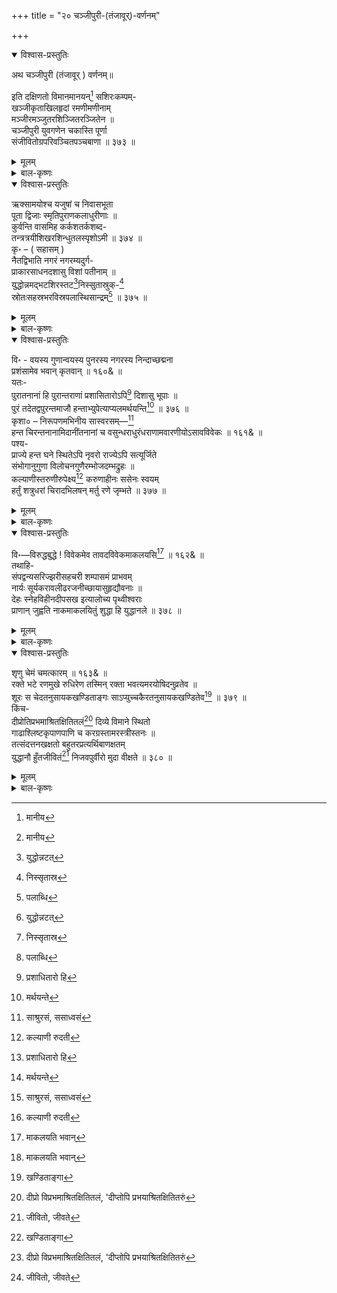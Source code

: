 +++
title = "२० चञ्जीपुरी-(तंजावूर्)-वर्णनम्"

+++

<details open><summary>विश्वास-प्रस्तुतिः</summary>

अथ चञ्जीपुरी (तंजावूर् ) वर्णनम्॥

इति दक्षिणतो विमानमानयन्[^476] सशिरःकम्पम्-   
खञ्जीकृताखिलहृदां रमणीमणीनाम्   
मञ्जीरमञ्जुतरशिञ्जितरञ्जितेन ॥   
चञ्जीपुरी युवगणेन चकास्ति पूर्णा   
संजीवितोग्रपरिवञ्चितपञ्चबाणा ॥ ३७३ ॥

[^476]:
     मानीय
</details>

<details><summary>मूलम्</summary>

अथ चञ्जीपुरी (तंजावूर् ) वर्णनम्॥

इति दक्षिणतो विमानमानयन्[^476] सशिरःकम्पम्-   
खञ्जीकृताखिलहृदां रमणीमणीनाम्   
मञ्जीरमञ्जुतरशिञ्जितरञ्जितेन ॥   
चञ्जीपुरी युवगणेन चकास्ति पूर्णा   
संजीवितोग्रपरिवञ्चितपञ्चबाणा ॥ ३७३ ॥

[^476]:
     मानीय
</details>

<details><summary>बाल-कृष्णः</summary>

अथ चञ्जीपुरीं वर्णयति – खञ्जीकृतेति । खञ्जीकृतं निरभिमानीकृतं अखिलानां स्त्रीजनानां हृत् मनो याभिस्तासां रमणीमणीनां स्त्रीरत्नानां मञ्जीराणां नूपुराणां मञ्जुतरं अतिमञ्जुलं यत् शिञ्जितं शब्दः तेन रञ्जितः अनुरक्तीकृतः तेन, यूनां तरुणानां गणेन समूहेन पूर्णा, अत एव संजीवितः उग्रेण शिवेन परिवञ्चितः भस्मीकृतः पञ्चबाणो मदनो यया सा चञ्जीपुरी ' तंजावूर ' इति भाषाप्रसिद्धा नगरी चकास्ति शोभते ॥३७३ ॥
</details>

<details open><summary>विश्वास-प्रस्तुतिः</summary>

ऋक्सामयोश्च यजुषां च निवासभूता   
पूता द्विजाः स्मृतिपुराणकलाधुरीणाः ॥   
कुर्वन्ति वासमिह कर्कशतर्कशब्द-   
तन्त्रत्रयीशिखरशिन्धुतलस्पृशोऽमी ॥ ३७४ ॥   
कृ॰ – ( सहासम् )   
नैतद्विभाति नगरं नगरम्यदुर्ग-   
प्राकारसाधनदशासु विशां पतीनाम् ॥   
युद्धोन्नमद्भटशिरस्तट[^477]निस्सुतास्रुक्-[^478]   
स्रोतःसहस्रभरविस्रपलास्थिसान्द्रम्[^479] ॥ ३७५ ॥

[^477]:
     युद्धोन्नटत्


[^478]:
     निस्सृतास्र


[^479]:
     पलाब्धि
</details>

<details><summary>मूलम्</summary>

ऋक्सामयोश्च यजुषां च निवासभूता   
पूता द्विजाः स्मृतिपुराणकलाधुरीणाः ॥   
कुर्वन्ति वासमिह कर्कशतर्कशब्द-   
तन्त्रत्रयीशिखरशिन्धुतलस्पृशोऽमी ॥ ३७४ ॥   
कृ॰ – ( सहासम् )   
नैतद्विभाति नगरं नगरम्यदुर्ग-   
प्राकारसाधनदशासु विशां पतीनाम् ॥   
युद्धोन्नमद्भटशिरस्तट[^477]निस्सुतास्रुक्-[^478]   
स्रोतःसहस्रभरविस्रपलास्थिसान्द्रम्[^479] ॥ ३७५ ॥

[^477]:
     युद्धोन्नटत्


[^478]:
     निस्सृतास्र


[^479]:
     पलाब्धि
</details>

<details><summary>बाल-कृष्णः</summary>

किंच वेद-शास्त्रनिपुणा विद्वांसोऽप्यत्र सन्तीत्याह - ऋक्सामयोश्चेति । ऋग् ऋग्वेदश्च साम सामवेदश्च तयोः “ अचतुर- विचतुर - " इत्यादिनिपातनादच् समासान्तः । यजुषां यजुर्वेदस्येत्यर्थः । इति त्रयाणामपि वेदानामित्यर्थः । निवासभूताः गृहरूपाः संपूर्णवेदानामध्येतार इति यावत् । अत एव पूताः पवित्राः, न तु केवलं वैदिका एव, किंतु स्मृतयः मन्वादयश्च पुराणानि पाद्म-वैष्णवादीनि च कलाश्चतुःषष्टिसंख्याकाः प्रसिद्धाः ताश्च तासु धुरीणाः प्रवीणाः, अपि च कर्कशाः अर्थगाम्भीर्येण कठिनाः ये तर्काः न्यायशास्त्रं शब्दो व्याकरणं तन्त्रं मीमांसा त्रय्याः वेदत्रितयस्य शिखरं वेदान्तशास्त्रं च तान्येव सिन्धवः समुद्राः तेषां तलं स्पृशन्तीति तादृशाः, तेष्वप्यत्यन्तं निपुणा इत्यर्थः । अनेन सर्वज्ञत्वं तेषां सूचितम् । अमी द्विजा ब्राह्मणाः इह चञ्जीपुर्यां वासं कुर्वन्ति ॥ ३७४ ॥

अथ कृशानुः सत्यप्येवं बहुवारं युद्धादिप्रसङ्गात् नैतत्पुरं विभातीत्याह- नैतद्विभातीति । विशां मनुजानां 'द्वौ विशौ वैश्य - मनुजौ ” इत्यमरः । पतीनां राज्ञां नगवत्पर्वतवत् रम्यस्य रमणीयस्य पर्वत इवोन्नतस्येत्यर्थः । अत एव दुर्गस्य गन्तुमशक्यस्य प्राकारस्य सालस्य 'किल्ला' इति महाराष्ट्रभाषाप्रसिद्धस्य " प्राकारो वरण: साल: इत्यमरः । साधनदशासु स्वीकारावसरेषु युद्धे समरे उन्नमन्तः जयावेशेन शत्रुषूत्पतन्तः ये भटाः योधास्तेषां शिरस्तटेभ्यः मस्तकप्रान्तेभ्यः निःसृतानि निर्गलितानि असृजां रक्तानां स्रोतः सहस्राणि प्रवाहसहस्राणि तेषां भरेण अतिशयेन विस्राणि आमगन्धीनि “ विस्रं स्यादामगन्धि यत्" इत्यमरः । यानि मांसानि "पलमुन्मान -मांसयोः” इति रुद्रः । अस्थीनि च तैः सान्द्रं निविडं विभाति विशेषेण न शोभते । युद्धव्यग्रचित्तत्वादतिनिन्द्यत्वाच्च स्वास्थ्याभावादिति भावः ॥३७५ ॥
</details>

<details open><summary>विश्वास-प्रस्तुतिः</summary>

वि॰ - वयस्य गुणान्वयस्य पुनरस्य नगरस्य निन्दाच्छद्मना   
प्रशंसामेव भवान् कृतवान् ॥ १६०& ॥   
यतः-   
पुरातनानां हि पुरान्तराणां प्रशासितारोऽपि[^480] दिशासु भूपाः ॥   
पुरं तदेतद्वपुरन्तमाजौ हन्ताभ्युपेत्याप्यलमर्थयन्ति[^481] ॥ ३७६ ॥   
कृशा० – निरूपणमभिनीय सास्वरसम्—[^482]   
हन्त चिरन्तनानामिदानींतनानां च वसुन्धराधुरंधराणामवारणीयोऽसावविवेकः ॥ १६१& ॥   
पश्य-   
प्राज्ये हन्त घने स्थितेऽपि नृवरो राज्येऽपि सत्यूर्जिते   
संभोगानुगुणा विलोचनगुणैरम्भोजदम्भद्रुहः ॥   
कल्याणीस्तरुणीरुपेक्ष्य[^483] करुणाहीनः ससेनः स्वयम्   
हर्तुं शत्रुधरां चिरादभिलषन् मर्तु रणे जृम्भते ॥ ३७७ ॥

[^480]:
     प्रशाधितारो  हि


[^481]:
     मर्थयन्ते


[^482]:
     साश्रुरसं,  ससाध्वसं


[^483]:
     कल्याणी  रुदती
</details>

<details><summary>मूलम्</summary>

वि॰ - वयस्य गुणान्वयस्य पुनरस्य नगरस्य निन्दाच्छद्मना   
प्रशंसामेव भवान् कृतवान् ॥ १६०& ॥   
यतः-   
पुरातनानां हि पुरान्तराणां प्रशासितारोऽपि[^480] दिशासु भूपाः ॥   
पुरं तदेतद्वपुरन्तमाजौ हन्ताभ्युपेत्याप्यलमर्थयन्ति[^481] ॥ ३७६ ॥   
कृशा० – निरूपणमभिनीय सास्वरसम्—[^482]   
हन्त चिरन्तनानामिदानींतनानां च वसुन्धराधुरंधराणामवारणीयोऽसावविवेकः ॥ १६१& ॥   
पश्य-   
प्राज्ये हन्त घने स्थितेऽपि नृवरो राज्येऽपि सत्यूर्जिते   
संभोगानुगुणा विलोचनगुणैरम्भोजदम्भद्रुहः ॥   
कल्याणीस्तरुणीरुपेक्ष्य[^483] करुणाहीनः ससेनः स्वयम्   
हर्तुं शत्रुधरां चिरादभिलषन् मर्तु रणे जृम्भते ॥ ३७७ ॥

[^480]:
     प्रशाधितारो  हि


[^481]:
     मर्थयन्ते


[^482]:
     साश्रुरसं,  ससाध्वसं


[^483]:
     कल्याणी  रुदती
</details>

<details><summary>बाल-कृष्णः</summary>

वयस्येति । हे वयस्य मित्र, गुणानां शम - दमादीनां पूर्वश्लोकप्रतिपादितानां

शौर्य-तेजः आदीनां च अन्वयः संबन्धो यस्मिन् तस्य पुनरस्य नगरस्य चञ्जीपुरस्य निन्दाया: छद्मना निमित्तेन, प्रशंसामेव स्तुतिमेव भवान् कृतवानकरोः ॥ १६०& ॥

पुरातनानामिति । हि यस्मात् दिशासु दशदिक्षु, स्थितानामिति शेषः । पुरातनानां पुराणानां, पुराशब्दात् ट्युः तुडागमश्च “पुराणे प्रतन प्रत्न पुरातन-चिरन्तनाः । " इत्यमरः । पुरान्तराणां अन्यनगराणां प्रशासितारोऽपि रक्षितारोऽपि सन्तः, सर्वे भूपा राजानः, हन्तेत्यानन्दे । आजौ युद्धे वपुषः शरीरस्य अन्तं नाशं अभ्युपेत्य स्वीकृत्यापि, तत् प्रसिद्धमेतत्पुरं नगरं अलं अत्यर्थ अर्थयन्ति इच्छन्ति । 'युद्धे मरणमपि भवतु, परं च बहुतरसंपद्युक्तेऽस्मिन्नेव पुरेऽस्माभिर्वर्तितव्यं ' इति वाञ्छन्तीत्यर्थः ॥ ३७६ ॥

निरूपणमिति । सास्वरसं अस्वरसेन असंतोषेण सहितं यथा तथा- हन्तेति । चिरंतनानां पुरातनानां इदानींतनानां च अत्राप्युभयत्र " सायं चिरं-' इति सूत्रेण ट्युः तुट् च । वसुंधरायाः पृथ्व्याः धुरंधराणां भारभृतां राज्ञां, असौ वक्ष्यमाणः अवारणीयः निवारयितुमशक्यः अविवेकः अविचारः । अस्तीति शेषः॥१६१&॥

अविवेकमेवोपपादयति---प्राज्य इति । हन्तेति खेदे । प्राज्ये बहुले “प्रभूतं प्रचुरं प्राज्यमदभ्रं बहुलं बहु ।" इत्यमरः । धने स्थिते सत्यपि तथा राज्ये ऊर्जिते धनादिसंपन्ने च सत्यपि, तथैव संभोगस्य सुरतस्य अनुगुणाः अनुरूपाः, सुरतयोग्या इत्यर्थः । विलोचनयोर्नेत्रयोर्गुणैः विशालत्व- सुभगत्वादिरूपैः, अम्भोजानां कमलानां दम्भद्रुहः गर्वविनाशयित्रीः, किंच कल्याणीः कल्याणगुणयुक्ताः राज्यसंपत्तिवर्धकसलक्षणैर्युक्ता इत्यर्थः । एतादृशोऽपि तरुणीः स्त्रीः उपेक्ष्य अनादृत्य, अत एव करुणया दयया हीनः रहितः नृवरः राजा, शत्रोः धरां पृथ्वीं चिरात् चिरकालपर्यन्तं हर्तुं अपहर्तुमभिलषन् काङ्क्षमाणः सन्, ससेनः सेनया सहितः स्वयं रणे युद्धे मर्तुं प्राणांस्त्यक्तुं  समुज्जृम्भते उद्युक्तो भवति । बहुलधनदारादिसंपन्नं स्वराज्यमुपेक्ष्य परराज्याभिलाषकरणमविवेकमूलमिति भावः ॥ ३७७ ॥
</details>

<details open><summary>विश्वास-प्रस्तुतिः</summary>

वि॰—विरुद्धबुद्धे ! विवेकमेव तावदविवेकमाकलयसि[^484] ॥ १६२&  ॥   
तथाहि-   
संपद्वन्यसरिज्झरीसहचरी शम्पासमं प्राभवम्   
नार्यः सूर्यकरावलीढरजनीच्छायासुहृद्यौवनाः ॥   
देहः स्नेहविहीनदीपसख इत्यालोच्य पृथ्वीश्वराः   
प्राणान् जुह्वति नाकमाकलयितुं शुद्धा हि युद्धानले ॥ ३७८ ॥

[^484]:
     माकलयति  भवान्
</details>

<details><summary>मूलम्</summary>

वि॰—विरुद्धबुद्धे ! विवेकमेव तावदविवेकमाकलयसि[^484] ॥ १६२&  ॥   
तथाहि-   
संपद्वन्यसरिज्झरीसहचरी शम्पासमं प्राभवम्   
नार्यः सूर्यकरावलीढरजनीच्छायासुहृद्यौवनाः ॥   
देहः स्नेहविहीनदीपसख इत्यालोच्य पृथ्वीश्वराः   
प्राणान् जुह्वति नाकमाकलयितुं शुद्धा हि युद्धानले ॥ ३७८ ॥

[^484]:
     माकलयति  भवान्
</details>

<details><summary>बाल-कृष्णः</summary>

विरुद्धेति । विरुद्धा युक्तायुक्त विवेकशून्या वस्तुस्थित्यननुरूपा वा बुद्धिर्यस्य तत्संबुद्धौ हे विरुद्धबुद्धे इति । विवेकमेव क्षत्रियं प्रति त्वदुक्तरीत्या एव विहितत्वादिति भावः । तावत्साकल्येन अविवेकमाकलयसि कथयसि । त्वमिति शेषः ॥ १६२& ॥

संपदिति । हि यस्मात् कारणात् शुद्धाः शास्त्रविहिताचरणेन निर्मलान्तः करणाः पृथ्वीश्वरा राजानः, संपत् संपत्तिः वने भवा वन्या सा चासौ सरितो नद्याः झरी प्रवाहः वर्षाकालोत्पन्नवन्यक्षुद्रसरित्प्रवाह इत्यर्थः । तस्याः सहचरी सदृशी, तद्वच्चञ्चलेत्यर्थः । प्रभोः भावः प्राभवं प्रभुत्वं, शम्पया विद्युता “शम्पा शतह्रदा-ह्लादिन्यैरावत्यः क्षणप्रभा । तडित् सौदामिनी विद्युत् ” इत्यमरः । समं तुल्यं, तद्वत् क्षणिकमित्यर्थः । तथा नार्यः स्त्रियः, सूर्यस्य करैः किरणैः अवलीढायाः व्याप्तायाः, तत्प्रसरपर्यन्तस्थायिन्या इत्यर्थः । रजन्याः रात्रेः छायायाः सुहृत् मित्रभूतं सदृशमिति यावत् । यौवनं तारुण्यं यासां तास्तथोक्ताः, सूर्योदयपर्यन्तस्थायिरजनीवत् स्वल्पकालपर्यन्तस्थायितारुण्यावस्था इत्यर्थः । अपि च देहः स्नेहविहीनः तैलरहितः यो दीपस्तस्य सखा, तद्वदकालनश्वर इत्यर्थः । एवं च धन- दारा- शरीरादिकं सर्वमप्यनित्यमित्यर्थः । इति एवं प्रकारेणालोच्य ज्ञात्वा न विद्यते अकं दुःखं यस्मिन्निति नाक: स्वर्ग: “ नम्राण्-नपान्-नवेदा- ” इत्यादिसूत्रेण निपातनान्नञः प्रकृत्यावस्थानं । तम् आकलयितुं संपादयितुं युद्धानले युद्धाग्नौ प्राणान् जुह्वति त्यजन्ति । अयमेव राज्ञां मुख्यो धर्म इति ज्ञेयम् । तदुक्तम् - " द्वाविमौ पुरुषौ लोके सूर्यमण्डलभेदिनौ । योगनिर्भिन्नमूर्यैकोऽपरावृत्तमृतः परः ।" इति । भगवद्गीतायामपि -- “ यदृच्छया चोपपन्नं स्वर्गद्वारमपावृतम् । सुखिनः क्षत्रियाः पार्थ लभन्ते युद्धमीदृशम् । " इति । एवं च विवेक एवायमिति भावः ॥ ३७८ ॥
</details>

<details open><summary>विश्वास-प्रस्तुतिः</summary>

शृणु चेमं चमत्कारम् ॥ १६३& ॥   
रक्ते भटे रणमुखे रुधिरेण तस्मिन् रक्ता भवत्यमरयोषिदनुव्रतेव ॥   
शूरः स चेदतनुसायकखण्डिताङ्गः साऽप्युच्चकैरतनुसायकखण्डितेव[^485] ॥ ३७९ ॥   
किंच-   
दीप्रोतिप्रभमाश्रितक्षितितलं[^486] दिव्ये विमाने स्थितो   
गाढाश्लिष्टकृपाणपाणि च करग्रस्तामरस्त्रीस्तनः ॥   
तत्संदत्तनखक्षतो बहुतरप्रत्यर्थिबाणक्षतम्   
युद्धानौ हुँतजीवितं[^487] निजवपुर्वीरो मुदा वीक्षते ॥ ३८० ॥

[^485]:
     खण्डिताङ्गा


[^486]:
     दीप्रो  विप्रभमाश्रितक्षितितलं,  'दीप्तोपि प्रभयाश्रितक्षितितरुं


[^487]:
     जीवितो,  जीवते
</details>

<details><summary>मूलम्</summary>

शृणु चेमं चमत्कारम् ॥ १६३& ॥   
रक्ते भटे रणमुखे रुधिरेण तस्मिन् रक्ता भवत्यमरयोषिदनुव्रतेव ॥   
शूरः स चेदतनुसायकखण्डिताङ्गः साऽप्युच्चकैरतनुसायकखण्डितेव[^485] ॥ ३७९ ॥   
किंच-   
दीप्रोतिप्रभमाश्रितक्षितितलं[^486] दिव्ये विमाने स्थितो   
गाढाश्लिष्टकृपाणपाणि च करग्रस्तामरस्त्रीस्तनः ॥   
तत्संदत्तनखक्षतो बहुतरप्रत्यर्थिबाणक्षतम्   
युद्धानौ हुँतजीवितं[^487] निजवपुर्वीरो मुदा वीक्षते ॥ ३८० ॥

[^485]:
     खण्डिताङ्गा


[^486]:
     दीप्रो  विप्रभमाश्रितक्षितितलं,  'दीप्तोपि प्रभयाश्रितक्षितितरुं


[^487]:
     जीवितो,  जीवते
</details>

<details><summary>बाल-कृष्णः</summary>

अपि च रक्त इति । रणस्य युद्धस्य मुखे प्रारम्भे रुधिरेण रक्तेन " रुधिरेऽसृ- ग्लोहितास्र-रक्त-क्षतज-शोणितम् । ” इत्यमरः । रक्ते वक्तवर्णे सति, तस्मिन् पुरुषे अमरयोषित् स्वर्गाङ्गना स्वर्वेश्येत्यर्थः । अनुव्रतेव पतिव्रतेव रक्ता रक्तवर्णा अनुरागयुक्ता च भवति । किं च सः शूरः पुरुषः अतनुभिर्बहुभिः सायकैः बाणैः खण्डितानि छिन्नान्यङ्गानि यस्य सः तथाभूतश्चेत् भवति, तर्हि सापि स्वर्गाङ्गनापि उच्चकैः अतिशयेन अतनुसायकैः बहुभिर्बाणैः अतनोः मदनस्य च बाणैः खण्डितेव छिन्नेव भवति ॥ ३७९ ॥

किंच दीप्र इति । वीरः अत एव दीप्रः तेजस्वी, दिव्ये विमाने स्थितः कराभ्यां ग्रस्तौ धृतौ अमरस्त्रियाः देवाङ्गनायाः स्तनौ येन सः, तया अमरस्त्रिया दत्तानि नखानां क्षतानि व्रणानि यस्मै सः तथाभूतश्च सन् पूर्व आश्रितं क्षितितलं पृथ्वीतलं येन तत्, गाढं यथा तथा आश्लिष्टः कृपाणः खड्गः येन तथाभूतः पाणिर्हस्तो यस्मिन् तत्, बहुतराणां अतिबहूनां प्रत्यर्थिनां शत्रूणां “ दस्यु - शात्रव - शत्रवः । अभिघाति-पराराति प्रत्यर्थि- परिपन्थिनः । " इत्यमरः । बाणानां क्षतानि यस्मिन् तत्, तदेव युद्धाग्मौ हुतं जीवितं यस्य तत् अत एव अतिप्रभं अतिशयकान्तियुक्तं निजवपुः स्वकीयशरीरं मुदा आनन्देन वीक्षते अवलोकयति ॥ ३८० ॥
</details>



